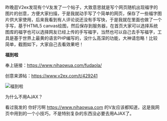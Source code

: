昨晚逛V2ex发现有个V友发了一个帖子，大致意思就是写个网页随机出现福字的图片的创意，方便大家扫描，于是我就动手写了个简单的网页，保存了一些福字图片供大家使用，后来我看到有人评论说还没有手写快，于是我就在里面也做了一个手写，基于HTML5 canvas绘图，然后保存到服务器，在首页大家可以选择系统图库的福字也可以选择网友已经上传的手写福字，当然也可以自己去手写福字，工具是基于世界上最黄的语言PHP编写的，没什么高深的功能，大神请忽略！比较简单，截图如下，大家自己去看效果吧！



**福到啦**

奉上链接：https://www.nihaowua.com/fudaola/

创意来源帖：https://www.v2ex.com/t/429241



![福到啦](https://www.nihaowua.com/fudaola/screem.png)



为什么不用AJAX？

看过我发的 你好污啊 https://www.nihaowua.com 的V友应该都知道，这是我网页中用到的一个小技巧，不是特别复杂的东西没必要去用AJAX了。